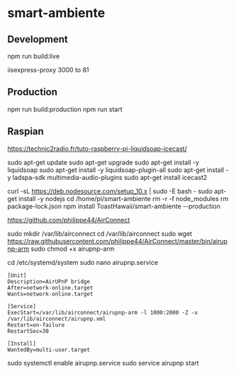 # smart-ambiente

## Development

npm run build:live

iisexpress-proxy 3000 to 81

## Production

npm run build:production
npm run start

## Raspian

https://technic2radio.fr/tuto-raspberry-pi-liquidsoap-icecast/

sudo apt-get update
sudo apt-get upgrade
sudo apt-get install -y liquidsoap
sudo apt-get install -y liquidsoap-plugin-all
sudo apt-get install -y ladspa-sdk multimedia-audio-plugins
sudo apt-get install icecast2

curl -sL https://deb.nodesource.com/setup_10.x | sudo -E bash -
sudo apt-get install -y nodejs
cd /home/pi/smart-ambiente
rm -r -f node_modules
rm package-lock.json
npm install ToastHawaii/smart-ambiente --production

https://github.com/philippe44/AirConnect

sudo mkdir /var/lib/airconnect
cd /var/lib/airconnect
sudo wget https://raw.githubusercontent.com/philippe44/AirConnect/master/bin/airupnp-arm
sudo chmod +x airupnp-arm

cd /etc/systemd/system
sudo nano airupnp.service

    [Unit]
    Description=AirUPnP bridge
    After=network-online.target
    Wants=network-online.target

    [Service]
    ExecStart=/var/lib/airconnect/airupnp-arm -l 1000:2000 -Z -x /var/lib/airconnect/airupnp.xml
    Restart=on-failure
    RestartSec=30

    [Install]
    WantedBy=multi-user.target

sudo systemctl enable airupnp.service
sudo service airupnp start
